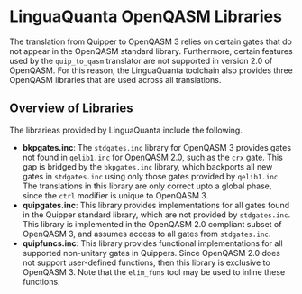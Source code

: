 # LinguaQuanta OpenQASM Libraries

The translation from Quipper to OpenQASM 3 relies on certain gates that do not
appear in the OpenQASM standard library. Furthermore, certain features used by
the `quip_to_qasm` translator are not supported in version 2.0 of OpenQASM. For
this reason, the LinguaQuanta toolchain also provides three OpenQASM libraries
that are used across all translations.

## Overview of Libraries

The librarieas provided by LinguaQuanta include the following.
- **bkpgates.inc**: The `stdgates.inc` library for OpenQASM 3 provides gates
  not found in `qelib1.inc` for OpenQASM 2.0, such as the `crx` gate. This gap
  is bridged by the `bkpgates.inc` library, which backports all new gates in
  `stdgates.inc` using only those gates provided by `qelib1.inc`. The
  translations in this library are only correct upto a global phase, since the
  `ctrl` modifier is unique to OpenQASM 3.
- **quipgates.inc**: This library provides implementations for all gates found
  in the Quipper standard library, which are not provided by `stdgates.inc`.
  This library is implemented in the OpenQASM 2.0 compliant subset of OpenQASM
  3, and assumes access to all gates from `stdgates.inc`.
- **quipfuncs.inc**: This library provides functional implementations for all
  supported non-unitary gates in Quippers. Since OpenQASM 2.0 does not support
  user-defined functions, then this library is exclusive to OpenQASM 3. Note
  that the `elim_funs` tool may be used to inline these functions.
